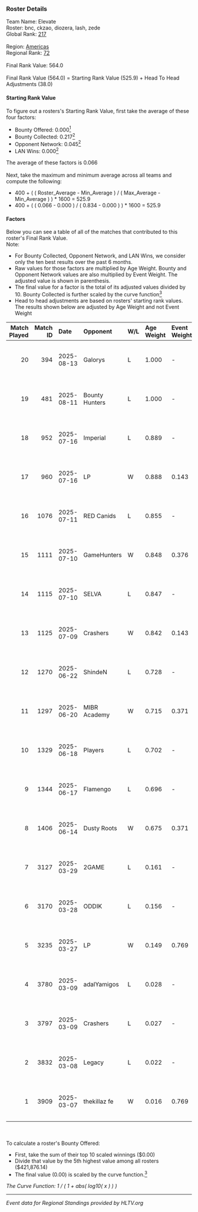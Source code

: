 ### Roster Details<br />
Team Name: Elevate<br />
Roster: bnc, ckzao, diozera, lash, zede<br />
Global Rank: [217](../../standings_global_2025_09_01.md)<br />
<br />
Region: [Americas]( ../../standings_americas_2025_09_01.md)<br />
Regional Rank: [72]( ../../standings_americas_2025_09_01.md)<br />
<br />
Final Rank Value:  564.0<br />
<br />
Final Rank Value (564.0) = Starting Rank Value (525.9) + Head To Head Adjustments (38.0)<br />

#### Starting Rank Value<br />
To figure out a rosters's Starting Rank Value, first take the average of these four factors:<br />
- Bounty Offered: 0.000[<sup>1</sup>](#table2)
- Bounty Collected: 0.217[<sup>2</sup>](#table1)
- Opponent Network: 0.045[<sup>2</sup>](#table1)
- LAN Wins: 0.000[<sup>2</sup>](#table1)

The average of these factors is 0.066<br />
<br />
Next, take the maximum and minimum average across all teams and compute the following:<br />
- 400 + ( ( Roster_Average - Min_Average ) / ( Max_Average - Min_Average ) ) * 1600 = 525.9
- 400 + ( ( 0.066 - 0.000 ) / ( 0.834 - 0.000 ) ) * 1600 = 525.9


#### Factors<br />
Below you can see a table of all of the matches that contributed to this roster's Final Rank Value.<br />
Note:<br />

- For Bounty Collected, Opponent Network, and LAN Wins, we consider only the ten best results over the past 6 months.
- Raw values for those factors are multiplied by Age Weight. Bounty and Opponent Network values are also multiplied by Event Weight. The adjusted value is shown in parenthesis.
- The final value for a factor is the total of its adjusted values divided by 10. Bounty Collected is further scaled by the curve function[<sup>3</sup>](#curveFunction)
- Head to head adjustments are based on rosters' starting rank values. The results shown below are adjusted by Age Weight and not Event Weight
<span id="table1"></span><br />


| Match Played | Match ID | Date       | Opponent       | W/L | Age Weight | Event Weight | Bounty Collected | Opponent Network | LAN Wins  | H2H Adj. | Roster                           |
| -: | -: | :- | :- | :- | :- | :- | :- | :- | :- | -: | :- |
|           20 |      394 | 2025-08-13 | Galorys        | L   | 1.000      | -            | -                | -                | -         |   -14.25 | bnc, ckzao, diozera, lash, zede  |
|           19 |      481 | 2025-08-11 | Bounty Hunters | L   | 1.000      | -            | -                | -                | -         |    -7.50 | bnc, ckzao, diozera, lash, zede  |
|           18 |      952 | 2025-07-16 | Imperial       | L   | 0.889      | -            | -                | -                | -         |    -1.01 | bnc, ckzao, diozera, lash, zede  |
|           17 |      960 | 2025-07-16 | LP             | W   | 0.888      | 0.143        | 0.003 (0.000)    | 0.245 (0.031)    | 0 (0.000) |    20.04 | bnc, ckzao, diozera, lash, zede  |
|           16 |     1076 | 2025-07-11 | RED Canids     | L   | 0.855      | -            | -                | -                | -         |    -4.03 | bnc, ckzao, diozera, lash, zede  |
|           15 |     1111 | 2025-07-10 | GameHunters    | W   | 0.848      | 0.376        | 0.003 (0.001)    | 0.549 (0.175)    | 0 (0.000) |    20.10 | bnc, ckzao, diozera, lash, zede  |
|           14 |     1115 | 2025-07-10 | SELVA          | L   | 0.847      | -            | -                | -                | -         |    -7.10 | bnc, ckzao, diozera, lash, zede  |
|           13 |     1125 | 2025-07-09 | Crashers       | W   | 0.842      | 0.143        | 0.001 (0.000)    | 0.227 (0.027)    | 0 (0.000) |    16.54 | bnc, ckzao, diozera, lash, zede  |
|           12 |     1270 | 2025-06-22 | ShindeN        | L   | 0.728      | -            | -                | -                | -         |    -5.10 | bnc, ckzao, diozera, lash, zede  |
|           11 |     1297 | 2025-06-20 | MIBR Academy   | W   | 0.715      | 0.371        | 0.000 (0.000)    | 0.104 (0.028)    | 0 (0.000) |    13.17 | bnc, ckzao, diozera, lash, zede  |
|           10 |     1329 | 2025-06-18 | Players        | L   | 0.702      | -            | -                | -                | -         |    -7.57 | bnc, ckzao, diozera, lash, zede  |
|            9 |     1344 | 2025-06-17 | Flamengo       | L   | 0.696      | -            | -                | -                | -         |    -3.54 | bnc, ckzao, diozera, lash, zede  |
|            8 |     1406 | 2025-06-14 | Dusty Roots    | W   | 0.675      | 0.371        | 0.002 (0.001)    | 0.651 (0.163)    | 0 (0.000) |    16.23 | bnc, ckzao, diozera, lash, zede  |
|            7 |     3127 | 2025-03-29 | 2GAME          | L   | 0.161      | -            | -                | -                | -         |    -0.88 | diozera, fREQ, lash, short, zede |
|            6 |     3170 | 2025-03-28 | ODDIK          | L   | 0.156      | -            | -                | -                | -         |    -0.22 | diozera, fREQ, lash, short, zede |
|            5 |     3235 | 2025-03-27 | LP             | W   | 0.149      | 0.769        | 0.003 (0.000)    | 0.245 (0.028)    | 0 (0.000) |     3.49 | diozera, fREQ, lash, short, zede |
|            4 |     3780 | 2025-03-09 | adalYamigos    | L   | 0.028      | -            | -                | -                | -         |    -0.36 | diozera, fREQ, lash, short, zede |
|            3 |     3797 | 2025-03-09 | Crashers       | L   | 0.027      | -            | -                | -                | -         |    -0.29 | diozera, fREQ, lash, short, zede |
|            2 |     3832 | 2025-03-08 | Legacy         | L   | 0.022      | -            | -                | -                | -         |    -0.01 | diozera, fREQ, lash, short, zede |
|            1 |     3909 | 2025-03-07 | thekillaz fe   | W   | 0.016      | 0.769        | 0.001 (0.000)    | 0.069 (0.001)    | 0 (0.000) |     0.30 | diozera, fREQ, lash, short, zede |

<br />
<span id="table2"></span><br />
To calculate a roster's Bounty Offered:<br />

- First, take the sum of their top 10 scaled winnings ($0.00)
- Divide that value by the 5th highest value among all rosters ($421,876.14)
- The final value (0.00) is scaled by the curve function.[<sup>3</sup>](#curveFunction)

<span id="curveFunction"></span>_The Curve Function: 1 / ( 1 + abs( log10( x ) ) )_<br />

---
_Event data for Regional Standings provided by HLTV.org_<br />
